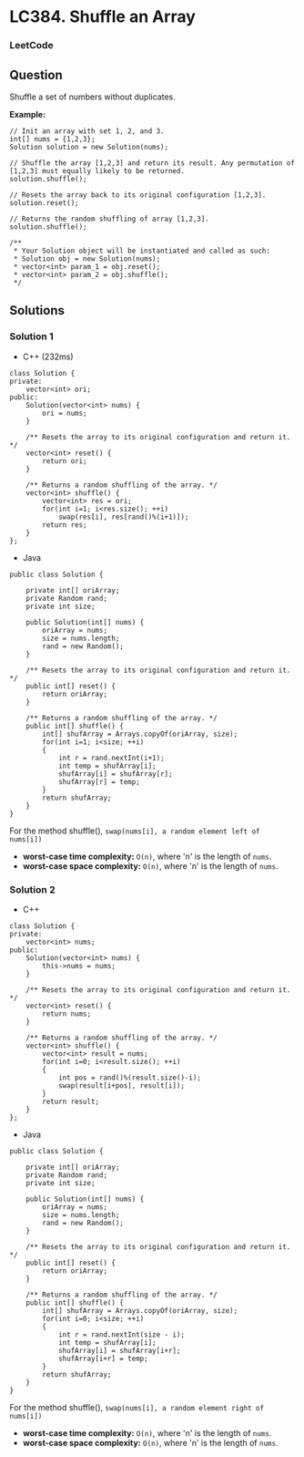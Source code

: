 # LC384. Shuffle an Array

### LeetCode

## Question

Shuffle a set of numbers without duplicates.

**Example:**
```
// Init an array with set 1, 2, and 3.
int[] nums = {1,2,3};
Solution solution = new Solution(nums);

// Shuffle the array [1,2,3] and return its result. Any permutation of [1,2,3] must equally likely to be returned.
solution.shuffle();

// Resets the array back to its original configuration [1,2,3].
solution.reset();

// Returns the random shuffling of array [1,2,3].
solution.shuffle();
```

```
/**
 * Your Solution object will be instantiated and called as such:
 * Solution obj = new Solution(nums);
 * vector<int> param_1 = obj.reset();
 * vector<int> param_2 = obj.shuffle();
 */
```

## Solutions

### Solution 1

* C++ (232ms)
```
class Solution {
private:
    vector<int> ori;
public:
    Solution(vector<int> nums) {
        ori = nums;
    }
    
    /** Resets the array to its original configuration and return it. */
    vector<int> reset() {
        return ori;
    }
    
    /** Returns a random shuffling of the array. */
    vector<int> shuffle() {
        vector<int> res = ori;
        for(int i=1; i<res.size(); ++i)
            swap(res[i], res[rand()%(i+1)]);
        return res;
    }
};
```

* Java
```
public class Solution {
    
    private int[] oriArray;
    private Random rand;
    private int size;
    
    public Solution(int[] nums) {
        oriArray = nums;
        size = nums.length;
        rand = new Random();
    }
    
    /** Resets the array to its original configuration and return it. */
    public int[] reset() {
        return oriArray;
    }
    
    /** Returns a random shuffling of the array. */
    public int[] shuffle() {
        int[] shufArray = Arrays.copyOf(oriArray, size);
        for(int i=1; i<size; ++i)
        {
            int r = rand.nextInt(i+1);
            int temp = shufArray[i];
            shufArray[i] = shufArray[r];
            shufArray[r] = temp;
        }
        return shufArray;
    }
}
```

For the method shuffle(), `swap(nums[i], a random element left of nums[i])`

* **worst-case time complexity:** `O(n)`, where 'n' is the length of `nums`.
* **worst-case space complexity:** `O(n)`, where 'n' is the length of `nums`.

### Solution 2

* C++
```
class Solution {
private: 
    vector<int> nums;
public:
    Solution(vector<int> nums) {
        this->nums = nums;
    }
    
    /** Resets the array to its original configuration and return it. */
    vector<int> reset() {
        return nums;
    }
    
    /** Returns a random shuffling of the array. */
    vector<int> shuffle() {
        vector<int> result = nums;
        for(int i=0; i<result.size(); ++i)
        {
            int pos = rand()%(result.size()-i);
            swap(result[i+pos], result[i]);
        }
        return result;
    }
};
```

* Java
```
public class Solution {
    
    private int[] oriArray;
    private Random rand;
    private int size;
    
    public Solution(int[] nums) {
        oriArray = nums;
        size = nums.length;
        rand = new Random();
    }
    
    /** Resets the array to its original configuration and return it. */
    public int[] reset() {
        return oriArray;
    }
    
    /** Returns a random shuffling of the array. */
    public int[] shuffle() {
        int[] shufArray = Arrays.copyOf(oriArray, size);
        for(int i=0; i<size; ++i)
        {
            int r = rand.nextInt(size - i);
            int temp = shufArray[i];
            shufArray[i] = shufArray[i+r];
            shufArray[i+r] = temp;
        }
        return shufArray;
    }
}
```

For the method shuffle(), `swap(nums[i], a random element right of nums[i])`

* **worst-case time complexity:** `O(n)`, where 'n' is the length of `nums`.
* **worst-case space complexity:** `O(n)`, where 'n' is the length of `nums`.

